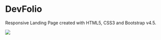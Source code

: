 # DevFolio
Responsive Landing Page created with HTML5, CSS3 and Bootstrap v4.5.


![](DevFolio-min.gif)
